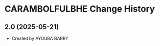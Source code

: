 CARAMBOLFULBHE Change History
====================

2.0 (2025-05-21)
----------------
* Created by AYOUBA BARRY
